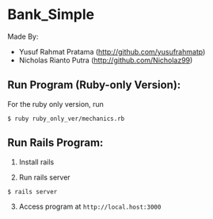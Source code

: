 # Bank_Simple


Made By:
- Yusuf Rahmat Pratama (http://github.com/yusufrahmatp)
- Nicholas Rianto Putra (http://github.com/Nicholaz99)

## Run Program (Ruby-only Version):

For the ruby only version, run
```
$ ruby ruby_only_ver/mechanics.rb
```
## Run Rails Program: 

1. Install rails

2. Run rails server
```
$ rails server
```
3. Access program at `http://local.host:3000`
